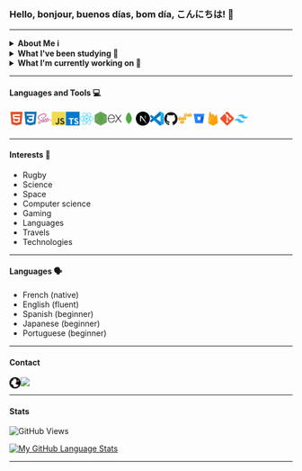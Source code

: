 ### Hello, bonjour, buenos días, bom día, こんにちは! 👋

---

<details>
  <summary> <b>About&nbsp;Me&nbsp;ℹ️&nbsp;</b></summary>
  <br/>

I began my journey as a musician and guitar teacher, dedicating a decade to performing with a vibrant rock band in London. Alongside my musical endeavors, I explored diverse career paths in food retail, finance, customer service, and sales, taking on roles ranging from management to salesmanship and customer support.

In late 2019, driven by a desire for a fresh challenge, creative exploration, and the pursuit of new knowledge, I made the pivotal decision to transition from music and sales to software and web development.

My journey commenced in May 2020, as I embarked on part-time studies after work and during weekends. A year later, I took the bold step of leaving my job to fully immerse myself in software and web development.

Fast forward to March 2022, and I secured my first position as a junior developer at PageSuite in Ashford. there, I delved into a spectrum of technologies, including Angular, Sencha Touch, C#, and AWS, while continuously enhancing my skills.

Today, as of August 2023, I'm thrilled to be part of the dynamic team at Everyone TV in London, where I engage with Javascript, Typescript and React on a daily basis, contributing to exciting projects and my ongoing growth in the world of software and web development.
  
</details>
  
<details>
  <summary> <b>What I've been studying 🌱</b></summary>
  <br/>
  
Initially, my primary focus was on mastering HTML, CSS, Sass, and JavaScript. However, as I delved deeper into my studies, I found myself drawn towards a broader spectrum of technologies. This journey kindled a genuine passion for both frontend and backend development, igniting my enthusiasm for technologies such as React, NodeJS, APIs, and the comprehensive MERN stack as a whole. 
  
</details>

<details>
  <summary> <b>What I'm currently working on 🔨</b></summary>
  <br/>
  
During my free time, I'm actively engaged in crafting MERN projects and websites, applying the knowledge I gain daily at work and in my self-guided study sessions. I'm currently in the final stages of developing an Instagram clone, which I initiated from the ground up. This project leverages technologies such as React, Next.js, Firebase, Tailwind.css, and more, and I'm excited to see it come to fruition in the near future!
  
</details>


---

#### Languages and Tools 💻

<img align="left" width="25px" src="https://github.com/devicons/devicon/blob/master/icons/html5/html5-plain.svg"/>
<img align="left" width="25px" src="https://github.com/devicons/devicon/blob/master/icons/css3/css3-plain.svg"/>
<img align="left" width="25px" src="https://github.com/devicons/devicon/blob/master/icons/sass/sass-original.svg"/>
<img align="left" width="25px" src="https://github.com/devicons/devicon/blob/master/icons/javascript/javascript-original.svg"/>
<img align="left" width="25px" src="https://github.com/devicons/devicon/blob/master/icons/typescript/typescript-plain.svg"/>
<img align="left" width="25px" src="https://github.com/devicons/devicon/blob/master/icons/react/react-original.svg"/>
<img align="left" width="25px" src="https://github.com/devicons/devicon/blob/master/icons/nodejs/nodejs-plain.svg"/>
<img align="left" width="25px" src="https://github.com/devicons/devicon/blob/master/icons/express/express-original.svg"/>
<img align="left" width="25px" src="https://github.com/devicons/devicon/blob/master/icons/mongodb/mongodb-plain.svg"/>
<img align="left" width="25px" src="https://github.com/devicons/devicon/blob/master/icons/nextjs/nextjs-original.svg"/>
<img align="left" width="25px" src="https://github.com/devicons/devicon/blob/master/icons/vscode/vscode-original.svg"/>
<img align="left" width="25px" src="https://github.com/devicons/devicon/blob/master/icons/github/github-original.svg"/>
<img align="left" width="25px" src="https://github.com/devicons/devicon/blob/master/icons/amazonwebservices/amazonwebservices-original.svg"/>
<img align="left" width="25px" src="https://github.com/devicons/devicon/blob/master/icons/bitbucket/bitbucket-original.svg"/>
<img align="left" width="25px" src="https://github.com/devicons/devicon/blob/master/icons/firebase/firebase-plain.svg"/>
<img align="left" width="25px" src="https://github.com/devicons/devicon/blob/master/icons/git/git-original.svg"/>
<img align="left" width="25px" src="https://github.com/devicons/devicon/blob/master/icons/tailwindcss/tailwindcss-plain.svg"/>
<br>
<br>

---



#### Interests 🧠
- Rugby
- Science
- Space
- Computer science
- Gaming
- Languages
- Travels
- Technologies

---

#### Languages 🗣️
- French (native)
- English (fluent)
- Spanish (beginner)
- Japanese (beginner)
- Portuguese (beginner)
 
 ---

#### Contact
[<img align="left" width="20px" src="https://raw.githubusercontent.com/iconic/open-iconic/master/svg/globe.svg" />](https://my-portfolio-a4my.vercel.app/)
[<img align="left" width="20px" src="https://cdn.jsdelivr.net/npm/simple-icons@v3/icons/linkedin.svg" />](https://www.linkedin.com/in/alex-fourmy/)
<br>

---
#### Stats

![GitHub Views](https://komarev.com/ghpvc/?username=a4my)


[![My GitHub Language Stats](https://github-readme-stats.vercel.app/api/top-langs/?username=a4my&langs_count=5&theme=tokyonight)]()

---

